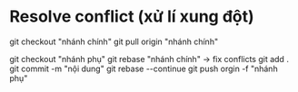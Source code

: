 # Resolve conflict (xử lí xung đột)

git checkout "nhánh chính"
git pull origin "nhánh chính"

git checkout "nhánh phụ"
git rebase "nhánh chính"
-> fix conflicts
git add .
git commit -m "nội dung"
git rebase --continue
git push orgin -f "nhánh phụ"

